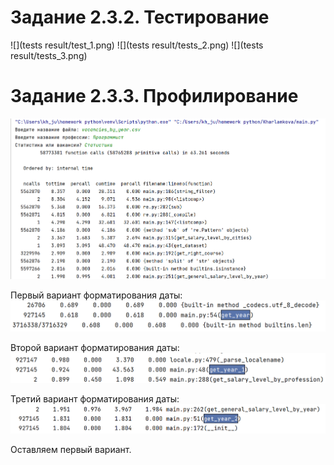 # Задание 2.3.2. Тестирование
![](tests result/test_1.png)
![](tests result/tests_2.png)
![](tests result/tests_3.png)

# Задание 2.3.3. Профилирование
![](profiling\img_1.png)

Первый вариант форматирования даты:
![](profiling\get_year.png)

Второй вариант форматирования даты:
![](profiling\get_year_1.png)

Третий вариант форматирования даты:
![](profiling\get_year_2.png)

Оставляем первый вариант.